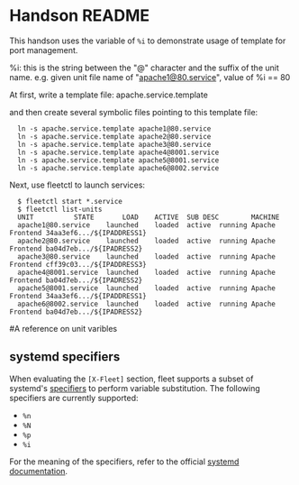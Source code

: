 # Handson README
This handson uses the variable of `%i` to demonstrate usage of template for port management.

%i: this is the string between the "@" character and the suffix of the unit name. e.g. given unit file name of "apache1@80.service", value of %i == 80

At first, write a template file: apache.service.template 

and then create several symbolic files pointing to this template file:

      ln -s apache.service.template apache1@80.service
      ln -s apache.service.template apache2@80.service
      ln -s apache.service.template apache3@80.service
      ln -s apache.service.template apache4@8001.service
      ln -s apache.service.template apache5@8001.service
      ln -s apache.service.template apache6@8002.service

Next, use fleetctl to launch services:

      $ fleetctl start *.service
      $ fleetctl list-units
      UNIT          STATE       LOAD    ACTIVE  SUB DESC        MACHINE
      apache1@80.service    launched    loaded  active  running Apache Frontend 34aa3ef6.../${IPADDRESS1}
      apache2@80.service    launched    loaded  active  running Apache Frontend ba04d7eb.../${IPADRESS2}
      apache3@80.service    launched    loaded  active  running Apache Frontend cff39c03.../${IPADDRESS3}
      apache4@8001.service  launched    loaded  active  running Apache Frontend ba04d7eb.../${IPADRESS2}
      apache5@8001.service  launched    loaded  active  running Apache Frontend 34aa3ef6.../${IPADDRESS1}
      apache6@8002.service  launched    loaded  active  running Apache Frontend ba04d7eb.../${IPADRESS2}


#A reference on unit varibles

## systemd specifiers

When evaluating the `[X-Fleet]` section, fleet supports a subset of systemd's [specifiers][systemd specifiers] to perform variable substitution. The following specifiers are currently supported:

* `%n`
* `%N`
* `%p`
* `%i`

For the meaning of the specifiers, refer to the official [systemd documentation][systemd specifiers].

[systemd specifiers]: http://www.freedesktop.org/software/systemd/man/systemd.unit.html#Specifiers

